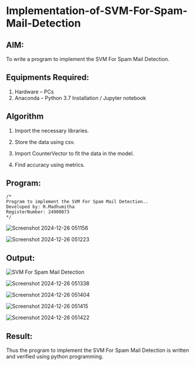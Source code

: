 # Implementation-of-SVM-For-Spam-Mail-Detection

## AIM:
To write a program to implement the SVM For Spam Mail Detection.

## Equipments Required:
1. Hardware – PCs
2. Anaconda – Python 3.7 Installation / Jupyter notebook

## Algorithm
1. Import the necessary libraries.

2. Store the data using csv.

3. Import CounterVector to fit the data in the model.

4. Find accuracy using metrics.   

## Program:
```
/*
Program to implement the SVM For Spam Mail Detection..
Developed by: R.Madhumitha 
RegisterNumber: 24900873
*/
```

![Screenshot 2024-12-26 051156](https://github.com/user-attachments/assets/77178185-4828-4774-a686-ec60f5f7dafb)

![Screenshot 2024-12-26 051223](https://github.com/user-attachments/assets/3a513648-58da-4d79-bddd-33ebf4339f51)


## Output:
![SVM For Spam Mail Detection](sam.png)

![Screenshot 2024-12-26 051338](https://github.com/user-attachments/assets/9829a6a7-f21c-40ec-aa5c-973da0bf7bed)

![Screenshot 2024-12-26 051404](https://github.com/user-attachments/assets/c00f65cd-bf9f-49f4-bdf0-b652bccec952)

![Screenshot 2024-12-26 051415](https://github.com/user-attachments/assets/ed51429d-f7b9-4e68-aadb-085ac37e4aa9)

![Screenshot 2024-12-26 051422](https://github.com/user-attachments/assets/1bc539bf-a042-4964-8b22-1701af777346)

## Result:
Thus the program to implement the SVM For Spam Mail Detection is written and verified using python programming.
